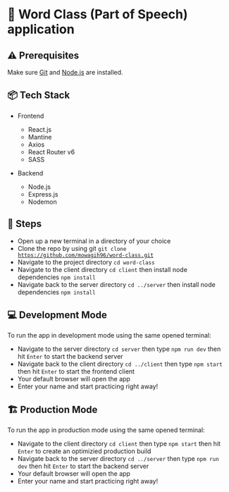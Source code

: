 # :speech_balloon: Word Class (Part of Speech) application
## :warning: Prerequisites
Make sure [Git](https://git-scm.com/) and [Node.js](https://nodejs.org/) are installed.

## :package: Tech Stack
- Frontend
  - React.js
  - Mantine
  - Axios
  - React Router v6
  - SASS
  
- Backend
  - Node.js
  - Express.js
  - Nodemon

## :scroll: Steps
- Open up a new terminal in a directory of your choice
- Clone the repo by using git <code>git clone https://github.com/mowagih96/word-class.git</code>
- Navigate to the project directory <code>cd word-class</code>
- Navigate to the client directory <code>cd client</code> then install node dependencies <code>npm install</code>
- Navigate back to the server directory <code>cd ../server</code> then install node dependencies <code>npm install</code>

## :computer:	Development Mode
To run the app in development mode using the same opened terminal:
  - Navigate to the server directory <code>cd server</code> then type <code>npm run dev</code> then hit <code>Enter</code> to start the backend server
  - Navigate back to the client directory <code>cd ../client</code> then type <code>npm start</code> then hit <code>Enter</code> to start the frontend client
  - Your default browser will open the app
  - Enter your name and start practicing right away!
 
## :building_construction: Production Mode
 To run the app in production mode using the same opened terminal:
   - Navigate to the client directory <code>cd client</code> then type <code>npm start</code> then hit <code>Enter</code> to create an optimizied production build
   - Navigate back to the server directory <code>cd ../server</code> then type <code>npm run dev</code> then hit <code>Enter</code> to start the backend server
   - Your default browser will open the app
   - Enter your name and start practicing right away!
